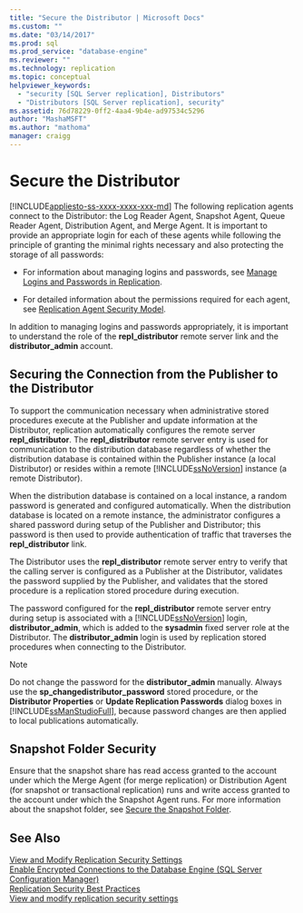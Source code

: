 ```yaml
---
title: "Secure the Distributor | Microsoft Docs"
ms.custom: ""
ms.date: "03/14/2017"
ms.prod: sql
ms.prod_service: "database-engine"
ms.reviewer: ""
ms.technology: replication
ms.topic: conceptual
helpviewer_keywords: 
  - "security [SQL Server replication], Distributors"
  - "Distributors [SQL Server replication], security"
ms.assetid: 76d78229-0ff2-4aa4-9b4e-ad97534c5296
author: "MashaMSFT"
ms.author: "mathoma"
manager: craigg
---
```

# Secure the Distributor
[!INCLUDE[appliesto-ss-xxxx-xxxx-xxx-md](../../../includes/appliesto-ss-xxxx-xxxx-xxx-md.md)]
  The following replication agents connect to the Distributor: the Log Reader Agent, Snapshot Agent, Queue Reader Agent, Distribution Agent, and Merge Agent. It is important to provide an appropriate login for each of these agents while following the principle of granting the minimal rights necessary and also protecting the storage of all passwords:  
  
-   For information about managing logins and passwords, see [Manage Logins and Passwords in Replication](../../../relational-databases/replication/security/identity-and-access-control-replication.md).  
  
-   For detailed information about the permissions required for each agent, see [Replication Agent Security Model](../../../relational-databases/replication/security/replication-agent-security-model.md).  
  
 In addition to managing logins and passwords appropriately, it is important to understand the role of the **repl_distributor** remote server link and the **distributor_admin** account.  
  
## Securing the Connection from the Publisher to the Distributor  
 To support the communication necessary when administrative stored procedures execute at the Publisher and update information at the Distributor, replication automatically configures the remote server **repl_distributor**. The **repl_distributor** remote server entry is used for communication to the distribution database regardless of whether the distribution database is contained within the Publisher instance (a local Distributor) or resides within a remote [!INCLUDE[ssNoVersion](../../../includes/ssnoversion-md.md)] instance (a remote Distributor).  
  
 When the distribution database is contained on a local instance, a random password is generated and configured automatically. When the distribution database is located on a remote instance, the administrator configures a shared password during setup of the Publisher and Distributor; this password is then used to provide authentication of traffic that traverses the **repl_distributor** link.  
  
 The Distributor uses the **repl_distributor** remote server entry to verify that the calling server is configured as a Publisher at the Distributor, validates the password supplied by the Publisher, and validates that the stored procedure is a replication stored procedure during execution.  
  
 The password configured for the **repl_distributor** remote server entry during setup is associated with a [!INCLUDE[ssNoVersion](../../../includes/ssnoversion-md.md)] login, **distributor_admin**, which is added to the **sysadmin** fixed server role at the Distributor. The **distributor_admin** login is used by replication stored procedures when connecting to the Distributor.  
  
> [!NOTE]  
>  Do not change the password for the **distributor_admin** manually. Always use the **sp_changedistributor_password** stored procedure, or the **Distributor Properties** or **Update Replication Passwords** dialog boxes in [!INCLUDE[ssManStudioFull](../../../includes/ssmanstudiofull-md.md)], because password changes are then applied to local publications automatically.  
  
## Snapshot Folder Security  
 Ensure that the snapshot share has read access granted to the account under which the Merge Agent (for merge replication) or Distribution Agent (for snapshot or transactional replication) runs and write access granted to the account under which the Snapshot Agent runs. For more information about the snapshot folder, see [Secure the Snapshot Folder](../../../relational-databases/replication/security/secure-the-snapshot-folder.md).  
  
## See Also  
 [View and Modify Replication Security Settings](../../../relational-databases/replication/security/view-and-modify-replication-security-settings.md)   
 [Enable Encrypted Connections to the Database Engine &#40;SQL Server Configuration Manager&#41;](../../../database-engine/configure-windows/enable-encrypted-connections-to-the-database-engine.md)   
 [Replication Security Best Practices](../../../relational-databases/replication/security/replication-security-best-practices.md)   
 [View and modify replication security settings](../../../relational-databases/replication/security/view-and-modify-replication-security-settings.md)  
  
  
